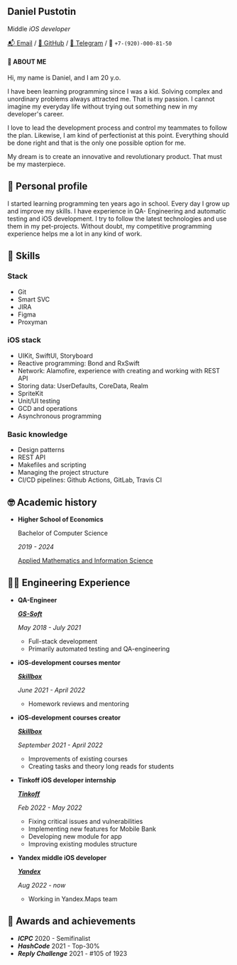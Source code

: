 ## Daniel Pustotin
Middle *iOS developer*

[📬 Email](daniel.pustotin@gmail.com)
/ [🐙 GitHub](https://github.com/heartsker)
/ [💬 Telegram](https://t.me/heartsker)
/ 📲 `+7-(920)-000-81-50`

#### 👋 ABOUT ME
Hi, my name is Daniel, and I am 20 y.o.

I have been learning programming since I was a kid. Solving complex and unordinary problems always attracted me. That is my passion. I cannot imagine my everyday life without trying out something new in my developer's career.

I love to lead the development process and control my teammates to follow the plan. Likewise, I am kind of perfectionist at this point. Everything should be done right and that is the only one possible option for me.

My dream is to create an innovative and revolutionary product. That must be my masterpiece.

## 💬 Personal profile
I started learning programming ten years ago in school. Every day I grow up and improve my skills. I have experience in QA- Engineering and automatic testing and iOS development. I try to follow the latest technologies and
use them in my pet-projects. Without doubt, my competitive programming experience helps me a lot in any kind of work.
## 💪 Skills
### Stack
- Git
- Smart SVC
- JIRA
- Figma
- Proxyman

### iOS stack
- UIKit, SwiftUI, Storyboard
- Reactive programming: Bond and RxSwift
- Network: Alamofire, experience with creating and working with REST API
- Storing data: UserDefaults, CoreData, Realm
- SpriteKit
- Unit/UI testing
- GCD and operations
- Asynchronous programming

### Basic knowledge
- Design patterns
- REST API
- Makefiles and scripting
- Managing the project structure
- CI/CD pipelines: Github Actions, GitLab, Travis CI

## 🤓 Academic history
- **Higher School of Economics**

    Bachelor of Computer Science
    
    *2019 - 2024*

    [Applied Mathematics and Information Science](https://www.hse.ru/en/ba/ami/)

## 👨‍💻 Engineering Experience

- **QA-Engineer**

    [***GS-Soft***](https://www.gs-soft.com/CMS/en/)
    
    *May 2018 - July 2021*

    - Full-stack development
    - Primarily automated testing and QA-engineering

- **iOS-development courses mentor**
    
    [***Skillbox***](https://skillbox.ru) 

    *June 2021 - April 2022*
    
    - Homework reviews and mentoring

- **iOS-development courses creator**

    [***Skillbox***](https://skillbox.ru)

    *September 2021 - April 2022*

    - Improvements of existing courses
    - Creating tasks and theory long reads for students

- **Tinkoff iOS developer internship**

    [***Tinkoff***](https://www.tinkoff.ru)
    
    *Feb 2022 - May 2022*

    - Fixing critical issues and vulnerabilities
    - Implementing new features for Mobile Bank
    - Developing new module for app
    - Improving existing modules structure

- **Yandex middle iOS developer**

    [***Yandex***](https://yandex.com)
    
    *Aug 2022 - now*

    - Working in Yandex.Maps team

## 🥇 Awards and achievements
- ***ICPC*** 2020 - Semifinalist
- ***HashCode*** 2021 - Top-30%
- ***Reply Challenge*** 2021 - #105 of 1923
